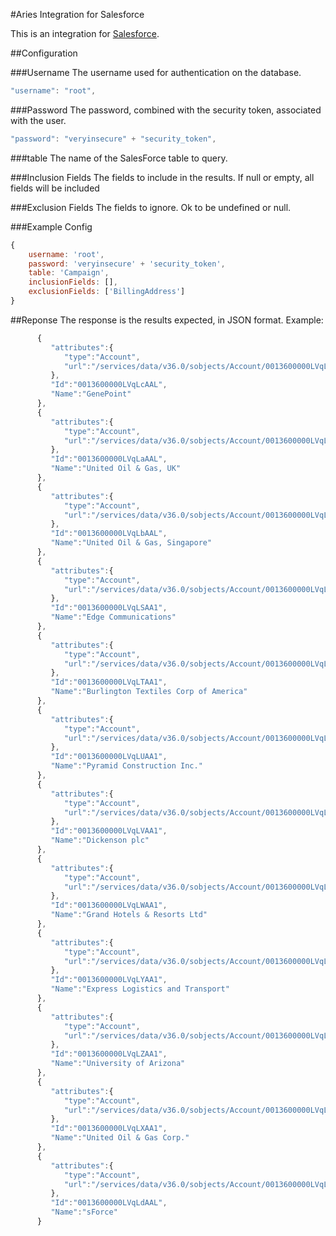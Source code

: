 #Aries Integration for Salesforce

This is an integration for [Salesforce](https://www.salesforce.com).


##Configuration

###Username
The username used for authentication on the database.
```javascript
"username": "root",
```

###Password
The password, combined with the security token, associated with the user.
```javascript
"password": "veryinsecure" + "security_token",
```
###table
The name of the SalesForce table to query.

###Inclusion Fields
The fields to include in the results. If null or empty, all fields will be included

###Exclusion Fields
The fields to ignore. Ok to be undefined or null. 


###Example Config
```javascript
{
    username: 'root',
    password: 'veryinsecure' + 'security_token',
    table: 'Campaign',
    inclusionFields: [],
    exclusionFields: ['BillingAddress']
}
```

##Reponse
The response is the results expected, in JSON format. Example:
```javascript 
      {  
         "attributes":{  
            "type":"Account",
            "url":"/services/data/v36.0/sobjects/Account/0013600000LVqLcAAL"
         },
         "Id":"0013600000LVqLcAAL",
         "Name":"GenePoint"
      },
      {  
         "attributes":{  
            "type":"Account",
            "url":"/services/data/v36.0/sobjects/Account/0013600000LVqLaAAL"
         },
         "Id":"0013600000LVqLaAAL",
         "Name":"United Oil & Gas, UK"
      },
      {  
         "attributes":{  
            "type":"Account",
            "url":"/services/data/v36.0/sobjects/Account/0013600000LVqLbAAL"
         },
         "Id":"0013600000LVqLbAAL",
         "Name":"United Oil & Gas, Singapore"
      },
      {  
         "attributes":{  
            "type":"Account",
            "url":"/services/data/v36.0/sobjects/Account/0013600000LVqLSAA1"
         },
         "Id":"0013600000LVqLSAA1",
         "Name":"Edge Communications"
      },
      {  
         "attributes":{  
            "type":"Account",
            "url":"/services/data/v36.0/sobjects/Account/0013600000LVqLTAA1"
         },
         "Id":"0013600000LVqLTAA1",
         "Name":"Burlington Textiles Corp of America"
      },
      {  
         "attributes":{  
            "type":"Account",
            "url":"/services/data/v36.0/sobjects/Account/0013600000LVqLUAA1"
         },
         "Id":"0013600000LVqLUAA1",
         "Name":"Pyramid Construction Inc."
      },
      {  
         "attributes":{  
            "type":"Account",
            "url":"/services/data/v36.0/sobjects/Account/0013600000LVqLVAA1"
         },
         "Id":"0013600000LVqLVAA1",
         "Name":"Dickenson plc"
      },
      {  
         "attributes":{  
            "type":"Account",
            "url":"/services/data/v36.0/sobjects/Account/0013600000LVqLWAA1"
         },
         "Id":"0013600000LVqLWAA1",
         "Name":"Grand Hotels & Resorts Ltd"
      },
      {  
         "attributes":{  
            "type":"Account",
            "url":"/services/data/v36.0/sobjects/Account/0013600000LVqLYAA1"
         },
         "Id":"0013600000LVqLYAA1",
         "Name":"Express Logistics and Transport"
      },
      {  
         "attributes":{  
            "type":"Account",
            "url":"/services/data/v36.0/sobjects/Account/0013600000LVqLZAA1"
         },
         "Id":"0013600000LVqLZAA1",
         "Name":"University of Arizona"
      },
      {  
         "attributes":{  
            "type":"Account",
            "url":"/services/data/v36.0/sobjects/Account/0013600000LVqLXAA1"
         },
         "Id":"0013600000LVqLXAA1",
         "Name":"United Oil & Gas Corp."
      },
      {  
         "attributes":{  
            "type":"Account",
            "url":"/services/data/v36.0/sobjects/Account/0013600000LVqLdAAL"
         },
         "Id":"0013600000LVqLdAAL",
         "Name":"sForce"
      }
```

